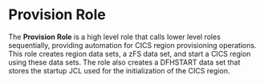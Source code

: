 **Provision Role**
========================

The **Provision Role** is a high level role that calls lower level roles sequentially, providing automation for CICS region provisioning operations. This role creates region data sets, a zFS data set, and start a CICS region using these data sets. The role also creates a DFHSTART data set that stores the startup JCL used for the initialization of the CICS region.
